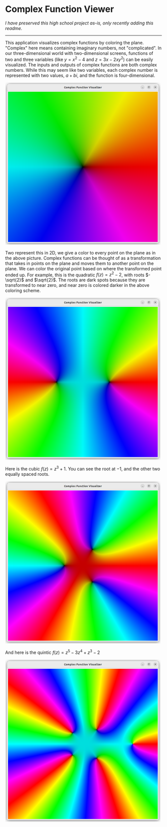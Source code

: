 # Complex Function Viewer

*I have preserved this high school project as-is, only recently adding this readme.*

---

This application visualizes complex functions by coloring the plane. "Complex" here means containing imaginary numbers,
not "complicated". In our three-dimensional world with two-dimensional screens, functions of two and three variables
(like $y = x^2 - 4$ and $z = 3x - 2xy^2$) can be easily visualized. The inputs and outputs of complex functions are both
complex numbers. While this may seem like two variables, each complex number is represented with two values, $a + bi$,
and the function is four-dimensional.

<img src="../media/complex_identity.png" width="500">

Two represent this in 2D, we give a color to every point on the plane as in the above picture. Complex functions can be
thought of as a transformation that takes in points on the plane and moves them to another point on the plane.
We can color the original point based on where the transformed point ended up. For example, this is the quadratic
$f(z) = z^2 - 2$, with roots $-\sqrt{2}$ and $\sqrt{2}$. The roots are dark spots because they are transformed to near zero,
and near zero is colored darker in the above coloring scheme.

<img src="../media/complex_quadtratic.png" width="500">

Here is the cubic $f(z) = z^3 + 1$. You can see the root at $-1$, and the other two equally spaced roots.

<img src="../media/complex_cubic.png" width="500">

And here is the quintic $f(z) = z^5 -3z^4 + z^3 - 2$

<img src="../media/complex_quintic.png" width="500">
